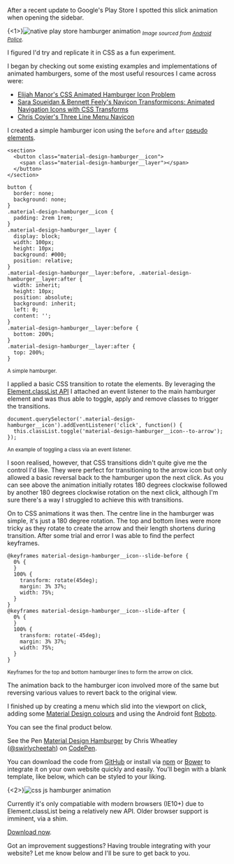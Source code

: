 After a recent update to Google's Play Store I spotted this slick animation when opening the sidebar.

{<1>}![native play store hamburger animation](https://i.imgur.com/r6HNziW.gif)
<sub>*Image sourced from [Android Police](http://www.androidpolice.com/).*</sub>

I figured I'd try and replicate it in CSS as a fun experiment.

I began by checking out some existing examples and implementations of animated hamburgers, some of the most useful resources I came across were:

* [Elijah Manor's CSS Animated Hamburger Icon
Problem](http://www.elijahmanor.com/css-animated-hamburger-icon/)
* [Sara Soueidan & Bennett Feely's Navicon Transformicons: Animated Navigation Icons with CSS Transforms](http://sarasoueidan.com/blog/navicon-transformicons/)
* [Chris Coyier's Three Line Menu Navicon](http://css-tricks.com/three-line-menu-navicon/)

I created a simple hamburger icon using the `before` and `after` [pseudo elements](https://developer.mozilla.org/en-US/docs/Web/CSS/Pseudo-elements).

```language-html
<section>
  <button class="material-design-hamburger__icon">
    <span class="material-design-hamburger__layer"></span>
  </button>
</section>
```

```language-css
button {
  border: none;
  background: none;
}
.material-design-hamburger__icon {
  padding: 2rem 1rem;
}
.material-design-hamburger__layer {
  display: block;
  width: 100px;
  height: 10px;
  background: #000;
  position: relative;
}
.material-design-hamburger__layer:before, .material-design-hamburger__layer:after {
  width: inherit;
  height: 10px;
  position: absolute;
  background: inherit;
  left: 0;
  content: '';
}
.material-design-hamburger__layer:before {
  bottom: 200%;
}
.material-design-hamburger__layer:after {
  top: 200%;
}
```
<sub>A simple hamburger.</sub>

I applied a basic CSS transition to rotate the elements. By leveraging the [Element.classList API](https://developer.mozilla.org/en-US/docs/Web/API/Element.classList) I attached an event listener to the main hamburger element and was thus able to toggle, apply and remove classes to trigger the transitions.

```language-javascript
document.querySelector('.material-design-hamburger__icon').addEventListener('click', function() {
  this.classList.toggle('material-design-hamburger__icon--to-arrow');
});
```
<sub>An example of toggling a class via an event listener.</sub>

I soon realised, however, that CSS transitions didn't quite give me the control I'd like. They were perfect for transitioning to the arrow icon but only allowed a basic reversal back to the hamburger upon the next click. As you can see above the animation initially rotates 180 degrees clockwise followed by another 180 degrees clockwise rotation on the next click, although I'm sure there's a way I struggled to achieve this with transitions.

On to CSS animations it was then. The centre line in the hamburger was simple, it's just a 180 degree rotation. The top and bottom lines were more tricky as they rotate to create the arrow and their length shortens during transition. After some trial and error I was able to find the perfect keyframes.

```language-css
@keyframes material-design-hamburger__icon--slide-before {
  0% {
  }
  100% {
    transform: rotate(45deg);
    margin: 3% 37%;
    width: 75%;
  }
}
@keyframes material-design-hamburger__icon--slide-after {
  0% {
  }
  100% {
    transform: rotate(-45deg);
    margin: 3% 37%;
    width: 75%;
  }
}
```
<sub>Keyframes for the top and bottom hamburger lines to form the arrow on click.</sub>

The animation back to the hamburger icon involved more of the same but reversing various values to revert back to the original view.

I finished up by creating a menu which slid into the viewport on click, adding some [Material Design colours](http://www.google.co.uk/design/spec/style/color.html) and using the Android font [Roboto](http://www.google.co.uk/design/spec/style/typography.html).

You can see the final product below.

<p data-height="368" data-theme-id="0" data-slug-hash="cFtzb" data-default-tab="result" data-user="swirlycheetah" class='codepen'>See the Pen <a href='http://codepen.io/swirlycheetah/pen/cFtzb/'>Material Design Hamburger</a> by Chris Wheatley (<a href='http://codepen.io/swirlycheetah'>@swirlycheetah</a>) on <a href='http://codepen.io'>CodePen</a>.</p>
<script async src="//codepen.io/assets/embed/ei.js"></script>

You can download the code from [GitHub](https://github.com/swirlycheetah/material-design-hamburger) or install via [npm](https://github.com/swirlycheetah/material-design-hamburger#npm) or [Bower](https://github.com/swirlycheetah/material-design-hamburger#bower) to integrate it on your own website quickly and easily. You'll begin with a blank template, like below, which can be styled to your liking.

{<2>}![css js hamburger animation](https://i.imgur.com/B0PT1Lb.gif)

Currently it's only compatiable with modern browsers (IE10+) due to Element.classList being a relatively new API.  Older browser support is imminent, via a shim.

[Download now](https://github.com/swirlycheetah/material-design-hamburger/releases/latest).

Got an improvement suggestions? Having trouble integrating with your website? Let me know below and I'll be sure to get back to you. 
